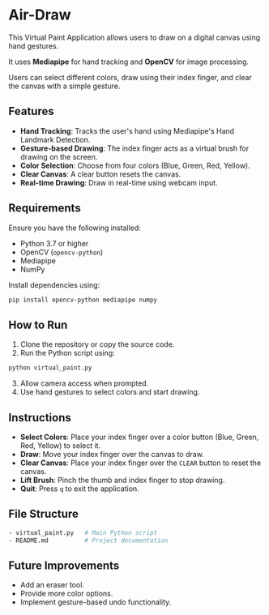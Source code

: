 # Air-Draw

This Virtual Paint Application allows users to draw on a digital canvas using hand gestures. 

It uses **Mediapipe** for hand tracking and **OpenCV** for image processing. 

Users can select different colors, draw using their index finger, and clear the canvas with a simple gesture.

## Features
- **Hand Tracking**: Tracks the user's hand using Mediapipe's Hand Landmark Detection.
- **Gesture-based Drawing**: The index finger acts as a virtual brush for drawing on the screen.
- **Color Selection**: Choose from four colors (Blue, Green, Red, Yellow).
- **Clear Canvas**: A clear button resets the canvas.
- **Real-time Drawing**: Draw in real-time using webcam input.

## Requirements
Ensure you have the following installed:
- Python 3.7 or higher
- OpenCV (`opencv-python`)
- Mediapipe
- NumPy

Install dependencies using:
```bash
pip install opencv-python mediapipe numpy
```

## How to Run
1. Clone the repository or copy the source code.
2. Run the Python script using:
```bash
python virtual_paint.py
```
3. Allow camera access when prompted.
4. Use hand gestures to select colors and start drawing.

## Instructions
- **Select Colors**: Place your index finger over a color button (Blue, Green, Red, Yellow) to select it.
- **Draw**: Move your index finger over the canvas to draw.
- **Clear Canvas**: Place your index finger over the `CLEAR` button to reset the canvas.
- **Lift Brush**: Pinch the thumb and index finger to stop drawing.
- **Quit**: Press `q` to exit the application.

## File Structure
```bash
- virtual_paint.py   # Main Python script
- README.md          # Project documentation
```


## Future Improvements
- Add an eraser tool.
- Provide more color options.
- Implement gesture-based undo functionality.


